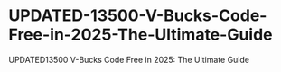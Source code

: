 # UPDATED-13500-V-Bucks-Code-Free-in-2025-The-Ultimate-Guide
UPDATED13500 V-Bucks Code Free in 2025: The Ultimate Guide
